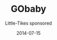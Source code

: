 ---
title: GObaby
subtitle: Little-Tikes sponsored
layout: default
modal-id: 8
date: 2014-07-15
img: HERO.jpg
img-folder: 7_GObaby
thumbnail: 7_GObaby thumbnail.jpg
alt: Better baby transport
project-date: April 2014


---